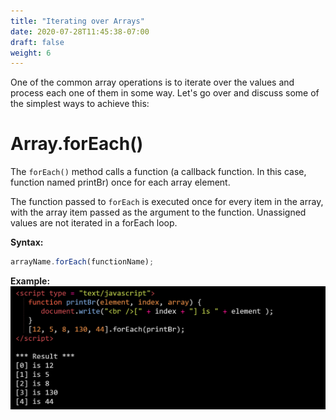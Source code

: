 ```yaml
---
title: "Iterating over Arrays"
date: 2020-07-28T11:45:38-07:00
draft: false
weight: 6
---
```



One of the common array operations is to iterate over the values and process each one of them in some way. Let's go over and discuss some of the simplest ways to achieve this:


# Array.forEach()
The `forEach()` method calls a function (a callback function. In this case, function named printBr) once for each array element.

The function passed to `forEach` is executed once for every item in the array, with the array item passed as the argument to the function. Unassigned values are not iterated in a forEach loop.

<b>Syntax:</b>
```javascript
arrayName.forEach(functionName);
```

<b>Example:</b>
![#Can't find image](../img/arrayiterations/foreach.png)
